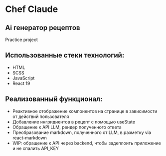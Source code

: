 # Chef Claude
## Ai генератор рецептов
Practice project

## Использованные стеки технологий:

- HTML
- SCSS
- JavaScript
- React 19

## Реализованный функционал:

- Реактивное отображение компонентов на странице в зависимости от действий пользователя
- Добавление ингридиентов в рецепт с помощью useState
- Обращение к API LLM, рендер полученного ответа
- Преобразование markdown, полученного от LLM, в разметку via react-markdown
- WIP: обращение к API через backend, чтобы задеплоить приложение и не спалить API_KEY
